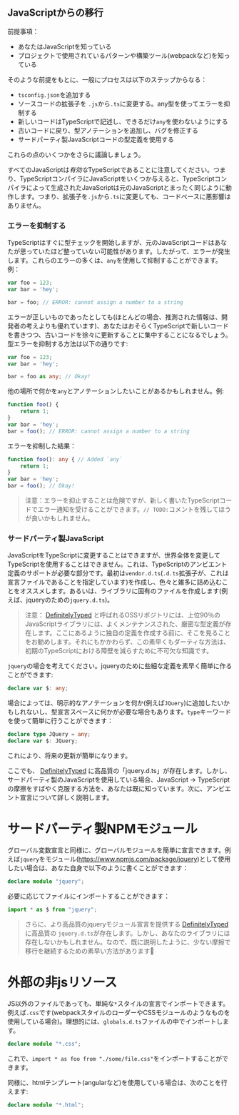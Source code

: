 ## JavaScriptからの移行

前提事項：
* あなたはJavaScriptを知っている
* プロジェクトで使用されているパターンや構築ツール(webpackなど)を知っている

そのような前提をもとに、一般にプロセスは以下のステップからなる：

* `tsconfig.json`を追加する
* ソースコードの拡張子を `.js`から`.ts`に変更する。any型を使ってエラーを抑制する
* 新しいコードはTypeScriptで記述し、できるだけ`any`を使わないようにする
* 古いコードに戻り、型アノテーションを追加し、バグを修正する
* サードパーティ製JavaScriptコードの型定義を使用する

これらの点のいくつかをさらに議論しましょう。

すべてのJavaScriptは*有効な*TypeScriptであることに注意してください。つまり、TypeScriptコンパイラにJavaScriptをいくつか与えると、TypeScriptコンパイラによって生成されたJavaScriptは元のJavaScriptとまったく同じように動作します。つまり、拡張子を`.js`から`.ts`に変更しても、コードベースに悪影響はありません。

### エラーを抑制する
TypeScriptはすぐに型チェックを開始しますが、元のJavaScriptコードはあなたが思っていたほど整っていない可能性があります。したがって、エラーが発生します。これらのエラーの多くは、`any`を使用して抑制することができます。例：

```ts
var foo = 123;
var bar = 'hey';

bar = foo; // ERROR: cannot assign a number to a string
```

エラーが正しいものであったとしても(ほとんどの場合、推測された情報は、開発者の考えよりも優れています)、あなたはおそらくTypeScriptで新しいコードを書きつつ、古いコードを徐々に更新することに集中することになるでしょう。型エラーを抑制する方法は以下の通りです:

```ts
var foo = 123;
var bar = 'hey';

bar = foo as any; // Okay!
```

他の場所で何かを`any`とアノテーションしたいことがあるかもしれません。例:

```ts
function foo() {
    return 1;
}
var bar = 'hey';
bar = foo(); // ERROR: cannot assign a number to a string
```

エラーを抑制した結果：

```ts
function foo(): any { // Added `any`
    return 1;
}
var bar = 'hey';
bar = foo(); // Okay!
```

> 注意：エラーを抑止することは危険ですが、新しく書いたTypeScriptコードでエラー通知を受けることができます。`// TODO:`コメントを残してほうが良いかもしれません。

### サードパーティ製JavaScript
JavaScriptをTypeScriptに変更することはできますが、世界全体を変更してTypeScriptを使用することはできません。これは、TypeScriptのアンビエント定義のサポートが必要な部分です。最初は`vendor.d.ts`(`.d.ts`拡張子が、これは宣言ファイルであることを指定しています)を作成し、色々と雑多に詰め込むことをオススメします。あるいは、ライブラリに固有のファイルを作成します(例えば、jqueryのための`jquery.d.ts`)。

> 注意： [DefinitelyTyped](https://github.com/borisyankov/DefinitelyTyped) と呼ばれるOSSリポジトリには、上位90％のJavaScriptライブラリには、よくメンテナンスされた、厳密な型定義が存在します。ここにあるように独自の定義を作成する前に、そこを見ることをお勧めします。それにもかかわらず、この素早くもダーティな方法は、初期のTypeScriptにおける障壁を減らすために不可欠な知識です。

`jquery`の場合を考えてください。jqueryのために些細な定義を素早く簡単に作ることができます:

```ts
declare var $: any;
```

場合によっては、明示的なアノテーションを何か(例えば`JQuery`)に追加したいかもしれないし、型宣言スペースに何かが必要な場合もあります。`type`キーワードを使って簡単に行うことができます：

```ts
declare type JQuery = any;
declare var $: JQuery;
```

これにより、将来の更新が簡単になります。

ここでも、 [DefinitelyTyped](https://github.com/borisyankov/DefinitelyTyped) に高品質の「jquery.d.ts」が存在します。しかし、サードパーティ製のJavaScriptを使用している場合、JavaScript -> TypeScriptの摩擦をすばやく克服する方法を、あなたは既に知っています。次に、アンビエント宣言について詳しく説明します。


# サードパーティ製NPMモジュール

グローバル変数宣言と同様に、グローバルモジュールを簡単に宣言できます。例えば`jquery`をモジュール(<https://www.npmjs.com/package/jquery>)として使用したい場合は、あなた自身で以下のように書くことができます：

```ts
declare module "jquery";
```

必要に応じてファイルにインポートすることができます：

```ts
import * as $ from "jquery";
```

> さらに、より高品質のjqueryモジュール宣言を提供する [DefinitelyTyped](https://github.com/borisyankov/DefinitelyTyped) に高品質の `jquery.d.ts`が存在します。しかし、あなたのライブラリには存在しないかもしれません。なので、既に説明したように、少ない摩擦で移行を継続するための素早い方法があります🌹

# 外部の非jsリソース

JS以外のファイルであっても、単純な`*`スタイルの宣言でインポートできます。例えば`.css`です(webpackスタイルのローダーやCSSモジュールのようなものを使用している場合)。理想的には、`globals.d.ts`ファイルの中でインポートします。

```ts
declare module "*.css";
```

これで、`import * as foo from "./some/file.css"`をインポートすることができます。

同様に、htmlテンプレート(angularなど)を使用している場合は、次のことを行えます:

```ts
declare module "*.html";
```
